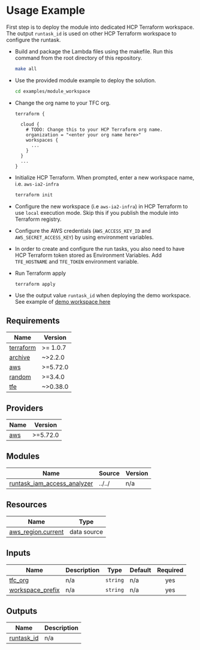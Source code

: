 <!-- BEGIN_TF_DOCS -->
# Usage Example

First step is to deploy the module into dedicated HCP Terraform workspace. The output `runtask_id` is used on other HCP Terraform workspace to configure the runtask.

* Build and package the Lambda files using the makefile. Run this command from the root directory of this repository.

  ```bash
  make all
  ```

* Use the provided module example to deploy the solution.

  ```bash
  cd examples/module_workspace
  ```

* Change the org name to your TFC org.

  ```hcl
  terraform {

    cloud {
      # TODO: Change this to your HCP Terraform org name.
      organization = "<enter your org name here>"
      workspaces {
        ...
      }
    }
    ...
  }
  ```

* Initialize HCP Terraform. When prompted, enter a new workspace name, i.e. `aws-ia2-infra`

  ```bash
  terraform init
  ```

* Configure the new workspace (i.e `aws-ia2-infra`) in HCP Terraform to use `local` execution mode. Skip this if you publish the module into Terraform registry.

* Configure the AWS credentials (`AWS_ACCESS_KEY_ID` and `AWS_SECRET_ACCESS_KEY`) by using environment variables.

* In order to create and configure the run tasks, you also need to have HCP Terraform token stored as Environment Variables. Add `TFE_HOSTNAME` and `TFE_TOKEN` environment variable.

* Run Terraform apply

  ```bash
  terraform apply
  ```

* Use the output value `runtask_id` when deploying the demo workspace. See example of [demo workspace here](../demo\_workspace/README.md)

## Requirements

| Name | Version |
|------|---------|
| <a name="requirement_terraform"></a> [terraform](#requirement\_terraform) | >= 1.0.7 |
| <a name="requirement_archive"></a> [archive](#requirement\_archive) | ~>2.2.0 |
| <a name="requirement_aws"></a> [aws](#requirement\_aws) | >=5.72.0 |
| <a name="requirement_random"></a> [random](#requirement\_random) | >=3.4.0 |
| <a name="requirement_tfe"></a> [tfe](#requirement\_tfe) | ~>0.38.0 |

## Providers

| Name | Version |
|------|---------|
| <a name="provider_aws"></a> [aws](#provider\_aws) | >=5.72.0 |

## Modules

| Name | Source | Version |
|------|--------|---------|
| <a name="module_runtask_iam_access_analyzer"></a> [runtask\_iam\_access\_analyzer](#module\_runtask\_iam\_access\_analyzer) | ../../ | n/a |

## Resources

| Name | Type |
|------|------|
| [aws_region.current](https://registry.terraform.io/providers/hashicorp/aws/latest/docs/data-sources/region) | data source |

## Inputs

| Name | Description | Type | Default | Required |
|------|-------------|------|---------|:--------:|
| <a name="input_tfc_org"></a> [tfc\_org](#input\_tfc\_org) | n/a | `string` | n/a | yes |
| <a name="input_workspace_prefix"></a> [workspace\_prefix](#input\_workspace\_prefix) | n/a | `string` | n/a | yes |

## Outputs

| Name | Description |
|------|-------------|
| <a name="output_runtask_id"></a> [runtask\_id](#output\_runtask\_id) | n/a |
<!-- END_TF_DOCS -->